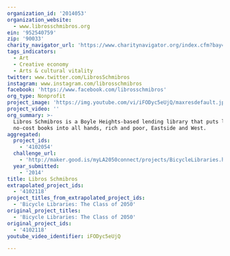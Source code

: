 ```yaml
---
organization_id: '2014053'
organization_website:
  - www.librosschmibros.org
ein: '952540759'
zip: '90033'
charity_navigator_url: 'https://www.charitynavigator.org/index.cfm?bay=search.profile&ein=952540759'
tags_indicators:
  - Art
  - Creative economy
  - Arts & cultural vitality
twitter: www.twitter.com/LibrosSchmibros
instagram: www.instagram.com/librosschmibros
facebook: 'https://www.facebook.com/librosschmibros'
org_type: Nonprofit
project_image: 'https://img.youtube.com/vi/iFODyc5eUjQ/maxresdefault.jpg'
project_video: ''
org_summary: >-
  Libros Schmibros is a Boyle Heights-based lending library that puts low-or
  no-cost books into all hands, rich and poor, Eastside and West.
aggregated:
  project_ids:
    - '4102054'
  challenge_url:
    - 'http://maker.good.is/myLA2050connect/projects/BicycleLibraries.html'
  year_submitted:
    - '2014'
title: Libros Schmibros
extrapolated_project_ids:
  - '4102118'
project_titles_from_extrapolated_project_ids:
  - 'Bicycle Libraries: The Class of 2050'
original_project_titles:
  - 'Bicycle Libraries: The Class of 2050'
original_project_ids:
  - '4102118'
youtube_video_identifier: iFODyc5eUjQ

---
```

